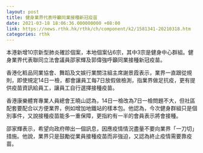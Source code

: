 ```yaml
---
layout: post
title: 健身業界代表呼籲同業接種新冠疫苗
date: 2021-03-18 18:06:36.000000000 +08:00
link: https://news.rthk.hk/rthk/ch/component/k2/1581341-20210318.htm
categories: rthk
---
```


本港新增10宗新型肺炎確診個案，本地個案佔6宗，其中3宗是健身中心群組。健身業界代表聯同立法會議員邵家輝及郭偉強呼籲同業接種新冠疫苗。

香港化粧品同業協會、舞蹈及文娛行業關注組主席謝景霞表示，業界一直跟從規則，即使規定14日一檢，都會讓員工每7日放假做檢測，指業界做足抗疫，更有提供疫苗資訊給員工，讓員工自行選擇接種疫苗。

香港康樂體育專業人員總會王曉山認為，14日一檢改為7日一檢問題不大，但社區配套要配合以方便業界，例如增加地鐵站的樣本包。他認為，今次健身群組只是個別事件，又說接種疫苗能多一重保障，更指約有一半的會員表示將會接種。

邵家輝表示，希望向政府帶出一個訊息，因應疫情情況盡量不要向業界「一刀切」措施。他說，業界只是鼓勵從業員接種疫苗而非強迫，又認為終止疫情需要靠疫苗。
